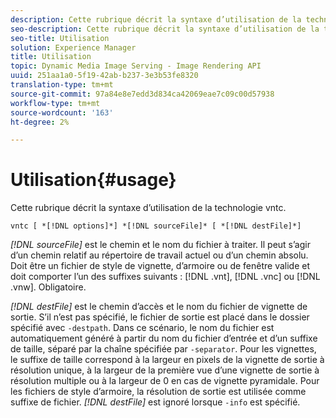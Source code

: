```yaml
---
description: Cette rubrique décrit la syntaxe d’utilisation de la technologie vntc.
seo-description: Cette rubrique décrit la syntaxe d’utilisation de la technologie vntc.
seo-title: Utilisation
solution: Experience Manager
title: Utilisation
topic: Dynamic Media Image Serving - Image Rendering API
uuid: 251aa1a0-5f19-42ab-b237-3e3b53fe8320
translation-type: tm+mt
source-git-commit: 97a84e8e7edd3d834ca42069eae7c09c00d57938
workflow-type: tm+mt
source-wordcount: '163'
ht-degree: 2%

---
```



# Utilisation{#usage}

Cette rubrique décrit la syntaxe d’utilisation de la technologie vntc.

`vntc [ *[!DNL options]*] *[!DNL sourceFile]* [ *[!DNL destFile]*]`

*[!DNL sourceFile]* est le chemin et le nom du fichier à traiter. Il peut s’agir d’un chemin relatif au répertoire de travail actuel ou d’un chemin absolu. Doit être un fichier de style de vignette, d’armoire ou de fenêtre valide et doit comporter l’un des suffixes suivants : [!DNL .vnt], [!DNL .vnc] ou [!DNL .vnw]. Obligatoire.

*[!DNL destFile]* est le chemin d’accès et le nom du fichier de vignette de sortie. S’il n’est pas spécifié, le fichier de sortie est placé dans le dossier spécifié avec `-destpath`. Dans ce scénario, le nom du fichier est automatiquement généré à partir du nom du fichier d’entrée et d’un suffixe de taille, séparé par la chaîne spécifiée par `-separator`. Pour les vignettes, le suffixe de taille correspond à la largeur en pixels de la vignette de sortie à résolution unique, à la largeur de la première vue d’une vignette de sortie à résolution multiple ou à la largeur de 0 en cas de vignette pyramidale. Pour les fichiers de style d’armoire, la résolution de sortie est utilisée comme suffixe de fichier. *[!DNL destFile]* est ignoré lorsque  `-info` est spécifié.
